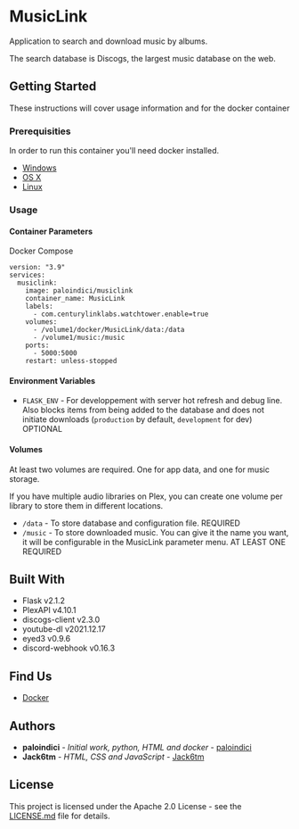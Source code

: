 # MusicLink

Application to search and download music by albums.

The search database is Discogs, the largest music database on the web.

## Getting Started

These instructions will cover usage information and for the docker container 

### Prerequisities

In order to run this container you'll need docker installed.

* [Windows](https://docs.docker.com/windows/started)
* [OS X](https://docs.docker.com/mac/started/)
* [Linux](https://docs.docker.com/linux/started/)

### Usage

#### Container Parameters

Docker Compose

```shell
version: "3.9"
services:
  musiclink:
    image: paloindici/musiclink
    container_name: MusicLink
    labels:
      - com.centurylinklabs.watchtower.enable=true
    volumes:
      - /volume1/docker/MusicLink/data:/data
      - /volume1/music:/music
    ports:
      - 5000:5000
    restart: unless-stopped
```

#### Environment Variables

* `FLASK_ENV` - For developpement with server hot refresh and debug line. Also blocks items from being added to the database and does not initiate downloads (`production` by default, `development` for dev) OPTIONAL

#### Volumes

At least two volumes are required. One for app data, and one for music storage. 

If you have multiple audio libraries on Plex, you can create one volume per library to store them in different locations.

* `/data` - To store database and configuration file. REQUIRED
* `/music` - To store downloaded music. You can give it the name you want, it will be configurable in the MusicLink parameter menu. AT LEAST ONE REQUIRED

## Built With

* Flask v2.1.2
* PlexAPI v4.10.1
* discogs-client v2.3.0
* youtube-dl v2021.12.17
* eyed3 v0.9.6
* discord-webhook v0.16.3

## Find Us

* [Docker](https://hub.docker.com/repository/docker/paloindici/musiclink)

## Authors

* **paloindici** - *Initial work, python, HTML and docker* - [paloindici](https://github.com/jordanboucher42)
* **Jack6tm** - *HTML, CSS and JavaScript* - [Jack6tm](https://github.com/Jack6tm)

## License

This project is licensed under the Apache 2.0 License - see the [LICENSE.md](https://github.com/jordanboucher42/MusicLink/blob/master/LICENSE.md) file for details.
